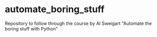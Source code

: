 # automate_boring_stuff

Repository to follow through the course by Al Sweigart "Automate the boring stuff with Python"
